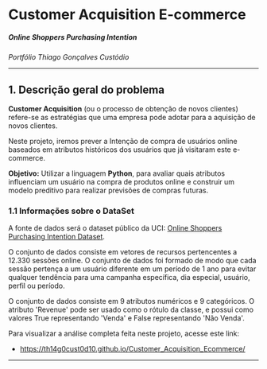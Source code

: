 # Customer Acquisition E-commerce
##### Online Shoppers Purchasing Intention
*Portfólio Thiago Gonçalves Custódio*

---
## 1. Descrição geral do problema

**Customer Acquisition** (ou o processo de obtenção de novos clientes) refere-se as estratégias que uma empresa pode adotar para a aquisição de novos clientes.

Neste projeto, iremos prever a Intenção de compra de usuários online baseados em atributos históricos dos usuários que já visitaram este e-commerce.

**Objetivo:** Utilizar a linguagem **Python**, para avaliar quais atributos influenciam um usuário na compra de produtos online e construir um modelo preditivo para realizar previsões de compras futuras.

### 1.1 Informações sobre o DataSet

A fonte de dados será o dataset público da UCI: [Online Shoppers Purchasing Intention Dataset](https://archive.ics.uci.edu/ml/datasets/Online+Shoppers+Purchasing+Intention+Dataset).

O conjunto de dados consiste em vetores de recursos pertencentes a 12.330 sessões online. O conjunto de dados foi formado de modo que cada sessão pertença a um usuário diferente em um período de 1 ano para evitar qualquer tendência para uma campanha específica, dia especial, usuário, perfil ou período.

O conjunto de dados consiste em 9 atributos numéricos e 9 categóricos. O atributo 'Revenue' pode ser usado como o rótulo da classe, e possui como valores True representando 'Venda' e False representando 'Não Venda'.

Para visualizar a análise completa feita neste projeto, acesse este link:

* https://th14g0cust0d10.github.io/Customer_Acquisition_Ecommerce/

---
